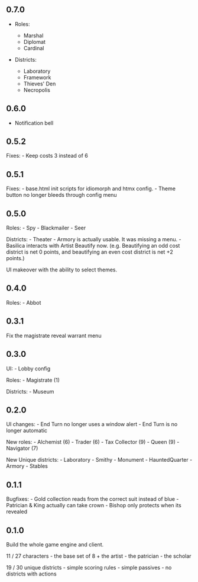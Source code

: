 ## 0.7.0
- Roles:
    - Marshal
    - Diplomat
    - Cardinal

- Districts:
    - Laboratory
    - Framework
    - Thieves' Den
    - Necropolis

## 0.6.0
- Notification bell

## 0.5.2
Fixes:
    - Keep costs 3 instead of 6

## 0.5.1
Fixes:
    - base.html init scripts for idiomorph and htmx config.
    - Theme button no longer bleeds through config menu

## 0.5.0
Roles:
    - Spy
    - Blackmailer
    - Seer

Districts:
    - Theater
    - Armory is actually usable. It was missing a menu.
    - Basilica interacts with Artist Beautify now. 
        (e.g. Beautifying an odd cost district is net 0 points, and beautifying an even cost district is net +2 points.)

UI makeover with the ability to select themes.

## 0.4.0
Roles:
    - Abbot

## 0.3.1 
Fix the magistrate reveal warrant menu

## 0.3.0

UI:
    - Lobby config

Roles:
    - Magistrate (1) 

Districts:
    - Museum 

## 0.2.0
UI changes:
    - End Turn no longer uses a window alert
    - End Turn is no longer automatic

New roles:
    - Alchemist (6)
    - Trader (6)
    - Tax Collector (9)
    - Queen (9)
    - Navigator (7) 
    
New Unique districts:
    - Laboratory 
    - Smithy 
    - Monument 
    - HauntedQuarter 
    - Armory 
    - Stables

## 0.1.1
Bugfixes:
    - Gold collection reads from the correct suit instead of blue
    - Patrician & King actually can take crown
    - Bishop only protects when its revealed

## 0.1.0
Build the whole game engine and client.

11 / 27 characters
    - the base set of 8 + the artist
    - the patrician
    - the scholar

19 / 30 unique districts
    - simple scoring rules
    - simple passives
    - no districts with actions
